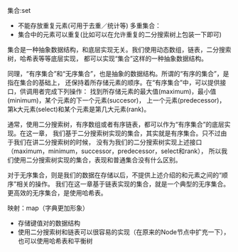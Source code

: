 集合:set
* 不能存放重复元素(可用于去重／统计等)
多重集合：
* 集合中的元素可以重复(比如可以在允许重复的二分搜索树上包装一下即可)

集合是一种抽象数据结构，和底层实现无关。我们使用动态数组，链表，二分搜索树，哈希表等等底层实现，
都可以实现“集合”这样的一种抽象数据结构。

同理，“有序集合”和“无序集合”，也是抽象的数据结构。所谓的“有序的集合”，是指在集合的基础上，
还保持着所存储元素的顺序。在“有序集合”中，可以提供接口，供调用者完成下列操作：
找到所存储元素的最大值(maximum)，最小值(minimum)，某个元素的下一个元素(succesor)，
上一个元素(predecessor)，第k大元素(select)和某个元素是第几大元素(rank)。

通常，使用二分搜索树，有序数组或者有序链表，都可以作为“有序集合”的底层实现。在这一章，
我们基于二分搜索树实现的集合，其实就是有序集合。只不过由于我们在讲二分搜索树的时候，
没有为我们的二分搜索树实现上述接口（maximum，minimum，successor，predecessor，select和rank），
所以我们使用二分搜索树实现的集合，表现和普通集合没有什么区别。

对于无序集合，则是我们的数据在存储以后，不提供上述介绍的和元素之间的“顺序”相关的操作。
我们在这一章基于链表实现的集合，就是一个典型的无序集合。更高效的无序集合，是使用哈希表。

映射：map（字典更加形象）
* 存储键值对的数据结构
* 使用二分搜索树和链表可以很容易的实现（在原来的Node节点中扩充一下），也可以使用哈希表和平衡树
